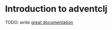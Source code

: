 # Introduction to adventclj

TODO: write [great documentation](http://jacobian.org/writing/what-to-write/)
